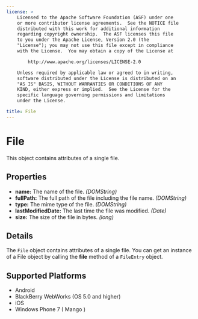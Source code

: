 ```yaml
---
license: >
    Licensed to the Apache Software Foundation (ASF) under one
    or more contributor license agreements.  See the NOTICE file
    distributed with this work for additional information
    regarding copyright ownership.  The ASF licenses this file
    to you under the Apache License, Version 2.0 (the
    "License"); you may not use this file except in compliance
    with the License.  You may obtain a copy of the License at

        http://www.apache.org/licenses/LICENSE-2.0

    Unless required by applicable law or agreed to in writing,
    software distributed under the License is distributed on an
    "AS IS" BASIS, WITHOUT WARRANTIES OR CONDITIONS OF ANY
    KIND, either express or implied.  See the License for the
    specific language governing permissions and limitations
    under the License.

title: File
---
```


File
====

This object contains attributes of a single file.

Properties
----------

- __name:__ The name of the file. _(DOMString)_
- __fullPath:__ The full path of the file including the file name. _(DOMString)_
- __type:__ The mime type of the file. _(DOMString)_
- __lastModifiedDate:__ The last time the file was modified. _(Date)_
- __size:__ The size of the file in bytes. _(long)_

Details
-------

The `File` object contains attributes of a single file.  You can get an instance of a File object by calling the __file__ method of a `FileEntry` object.

Supported Platforms
-------------------

- Android
- BlackBerry WebWorks (OS 5.0 and higher)
- iOS
- Windows Phone 7 ( Mango )
